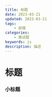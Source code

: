 ```yaml
---
title: 标题
date: 2023-03-21
updated: 2023-03-21
tags: 
    - 前端
categories: 
    - 面试题
keywords: js
description: 描述
---
```

# 标题
### 小标题